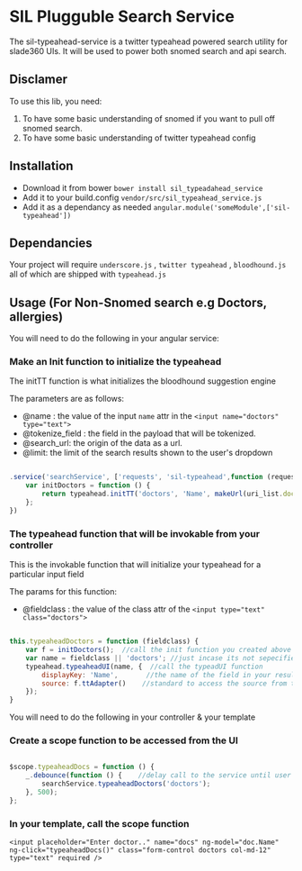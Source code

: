 SIL Plugguble Search Service
==============================

The sil-typeahead-service is a twitter typeahead powered search utility for slade360 UIs.
It will be used to power both snomed search and api search.

## Disclamer

To use this lib, you need:

1. To have some basic understanding of snomed if you want to pull off  snomed search.
2. To have some basic understanding of twitter typeahead config

## Installation
* Download it from bower `bower install sil_typeadahead_service` 
* Add it to your build.config `vendor/src/sil_typeahead_service.js` 
* Add it as a dependancy as needed `angular.module('someModule',['sil-typeahead'])`

## Dependancies
Your project will require `underscore.js` , `twitter typeahead` , `bloodhound.js` all of which 
are shipped with `typeahead.js`

## Usage (For Non-Snomed search e.g Doctors, allergies)

You will need to do the following in your angular service:

### Make an Init function to initialize the typeahead

The initTT function is what initializes the bloodhound suggestion engine

The parameters are as follows:

* @name : the value of the input `name` attr in the `<input name="doctors" type="text">`
* @tokenize_field : the field in the payload that will be tokenized.
* @search_url: the origin of the data as a url.
* @limit: the limit of the search results shown to the user's dropdown


``` javascript

.service('searchService', ['requests', 'sil-typeahead',function (requests,typeahead) {
	var initDoctors = function () {
	    return typeahead.initTT('doctors', 'Name', makeUrl(uri_list.doctors),15);
	};
})

```

### The typeahead function that will be invokable from your controller

This is the invokable function that will initialize your typeahead for a particular input field

The params for this function:

* @fieldclass : the value of the class attr of the `<input type="text" class="doctors">`

``` javascript

this.typeaheadDoctors = function (fieldclass) {
    var f = initDoctors();  //call the init function you created above
    var name = fieldclass || 'doctors'; //just incase its not sepecified
    typeahead.typeaheadUI(name, {  //call the typeadUI function
        displayKey: 'Name',       //the name of the field in your results to be displayed
        source: f.ttAdapter()    //standard to access the source from the adapter object
    });
}

```


You will need to do the following in your controller & your template

### Create a scope function to be accessed from the UI

``` javascript

$scope.typeaheadDocs = function () {
    _.debounce(function () {	//delay call to the service until user stops typing
        searchService.typeaheadDoctors('doctors');
    }, 500);
};

```

### In your template, call the scope function 

`<input placeholder="Enter doctor.." name="docs" ng-model="doc.Name" 
ng-click="typeaheadDocs()" class="form-control doctors col-md-12" type="text" required />`



